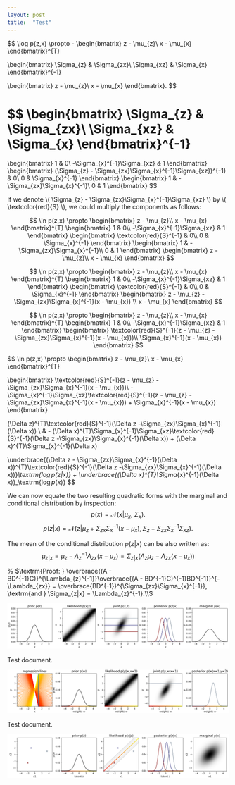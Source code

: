 ```yaml
---
layout: post
title:  "Test"
---
```


$$
\log p(z,x) \propto -
\begin{bmatrix}
z - \mu_{z}\\
x - \mu_{x}
\end{bmatrix}^{T}

\begin{bmatrix}
\Sigma_{z} & \Sigma_{zx}\\
\Sigma_{xz} & \Sigma_{x}
\end{bmatrix}^{-1}

\begin{bmatrix}
z - \mu_{z}\\
x - \mu_{x}
\end{bmatrix}.
$$

$$
\begin{bmatrix}
\Sigma_{z} & \Sigma_{zx}\\
\Sigma_{xz} & \Sigma_{x}
\end{bmatrix}^{-1}
=
\begin{bmatrix}
1 & 0\\
-\Sigma_{x}^{-1}\Sigma_{xz} & 1
\end{bmatrix}
\begin{bmatrix}
(\Sigma_{z} - \Sigma_{zx}\Sigma_{x}^{-1}\Sigma_{xz})^{-1} & 0\\
0 & \Sigma_{x}^{-1}
\end{bmatrix}
\begin{bmatrix}
1 & -\Sigma_{zx}\Sigma_{x}^{-1}\\
0 & 1
\end{bmatrix}
$$

If we denote \\( \Sigma_{z} - \Sigma_{zx}\Sigma_{x}^{-1}\Sigma_{xz} \\) by  \\( \textcolor{red}{S} \\), we could multiply the components as follows:

$$
\ln p(z,x) \propto
\begin{bmatrix}
z - \mu_{z}\\
x - \mu_{x}
\end{bmatrix}^{T}
\begin{bmatrix}
1 & 0\\
-\Sigma_{x}^{-1}\Sigma_{xz} & 1
\end{bmatrix}
\begin{bmatrix}
\textcolor{red}{S}^{-1} & 0\\
0 & \Sigma_{x}^{-1}
\end{bmatrix}
\begin{bmatrix}
1 & -\Sigma_{zx}\Sigma_{x}^{-1}\\
0 & 1
\end{bmatrix}
\begin{bmatrix}
z - \mu_{z}\\
x - \mu_{x}
\end{bmatrix}
$$

$$
\ln p(z,x) \propto
\begin{bmatrix}
z - \mu_{z}\\
x - \mu_{x}
\end{bmatrix}^{T}
\begin{bmatrix}
1 & 0\\
-\Sigma_{x}^{-1}\Sigma_{xz} & 1
\end{bmatrix}
\begin{bmatrix}
\textcolor{red}{S}^{-1} & 0\\
0 & \Sigma_{x}^{-1}
\end{bmatrix}
\begin{bmatrix}
z - \mu_{z} -\Sigma_{zx}\Sigma_{x}^{-1}(x - \mu_{x}) \\
x - \mu_{x}
\end{bmatrix}
$$

$$
\ln p(z,x) \propto
\begin{bmatrix}
z - \mu_{z}\\
x - \mu_{x}
\end{bmatrix}^{T}
\begin{bmatrix}
1 & 0\\
-\Sigma_{x}^{-1}\Sigma_{xz} & 1
\end{bmatrix}
\begin{bmatrix}
\textcolor{red}{S}^{-1}(z - \mu_{z} -\Sigma_{zx}\Sigma_{x}^{-1}(x - \mu_{x}))\\
\Sigma_{x}^{-1}(x - \mu_{x})
\end{bmatrix}
$$

$$
\ln p(z,x) \propto
\begin{bmatrix}
z - \mu_{z}\\
x - \mu_{x}
\end{bmatrix}^{T}

\begin{bmatrix}
\textcolor{red}{S}^{-1}(z - \mu_{z} -\Sigma_{zx}\Sigma_{x}^{-1}(x - \mu_{x}))\\
-\Sigma_{x}^{-1}\Sigma_{xz}\textcolor{red}{S}^{-1}(z - \mu_{z} -\Sigma_{zx}\Sigma_{x}^{-1}(x - \mu_{x})) + \Sigma_{x}^{-1}(x - \mu_{x})
\end{bmatrix}

(\Delta z)^{T}\textcolor{red}{S}^{-1}(\Delta z -\Sigma_{zx}\Sigma_{x}^{-1}(\Delta x)) \\
& - (\Delta x)^{T}\Sigma_{x}^{-1}\Sigma_{xz}\textcolor{red}{S}^{-1}(\Delta z -\Sigma_{zx}\Sigma_{x}^{-1}(\Delta x)) + (\Delta x)^{T}\Sigma_{x}^{-1}(\Delta x)

\underbrace{(\Delta z - \Sigma_{zx}\Sigma_{x}^{-1}(\Delta x))^{T}\textcolor{red}{S}^{-1}(\Delta z -\Sigma_{zx}\Sigma_{x}^{-1}(\Delta x))}_\textrm{$\log p(z|x)$} + \underbrace{(\Delta x)^{T}\Sigma_{x}^{-1}(\Delta x)}_\textrm{$\log p(x)$}
$$

We can now equate the two resulting quadratic forms with the marginal and conditional distribution by inspection:
$$
p(x) = \mathcal{N}(x|\mu_{x},\  \Sigma_{x}).
$$
$$
p(z|x) = \mathcal{N}(z|\mu_{z} + \Sigma_{zx}\Sigma_{x}^{-1}(x - \mu_{x}), \Sigma_{z} - \Sigma_{zx}\Sigma_{x}^{-1}\Sigma_{xz}). 
$$

The mean of the conditional distribution $p(z|x)$ can be also written as:
$$
\begin{equation}
\mu_{z|x} = \mu_{z} -\Lambda_{z}^{-1}\Lambda_{zx}(x - \mu_{x}) =  \Sigma_{z|x}(\Lambda_{z}\mu_{z} - \Lambda_{zx}(x - \mu_{x}))
\end{equation}
$$

% $\textrm{Proof: } \overbrace{(A - BD^{-1}C)}^{\Lambda_{z}^{-1}}\overbrace{(A - BD^{-1}C)^{-1}BD^{-1}}^{-\Lambda_{zx}} = \overbrace{BD^{-1}}^{\Sigma_{zx}\Sigma_{x}^{-1}}, \textrm{and } \Sigma_{z|x} = \Lambda_{z}^{-1}.\\$

<img src="/assets/images/test.svg" alt="test figure">

Test document.

<img src="/assets/images/test2.svg" alt="test figure">

Test document.

<img src="/assets/images/test3.svg" alt="test figure">
